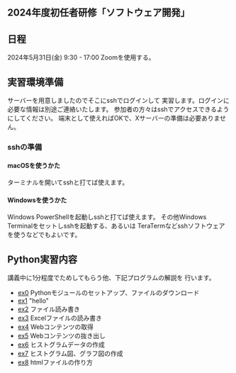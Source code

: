 ## 2024年度初任者研修「ソフトウェア開発」

## 日程

2024年5月31日(金) 9:30 - 17:00
Zoomを使用する。

## 実習環境準備

サーバーを用意しましたのでそこにsshでログインして
実習します。ログインに必要な情報は別途ご連絡いたします。
参加者の方々はsshでアクセスできるようにしてください。
端末として使えればOKで、Xサーバーの準備は必要ありません。

### sshの準備

#### macOSを使うかた

ターミナルを開いてsshと打てば使えます。

#### Windowsを使うかた

Windows PowerShellを起動しsshと打てば使えます。
その他Windows Terminalをセットしsshを起動する、あるいは
TeraTermなどsshソフトウェアを使うなどでもよいです。

## Python実習内容

講義中に1分程度でためしてもらう他、下記プログラムの解説を
行います。

- [ex0](ex0/) Pythonモジュールのセットアップ、ファイルのダウンロード
- [ex1](ex1/) "hello"
- [ex2](ex2/) ファイル読み書き
- [ex3](ex3/) Excelファイルの読み書き
- [ex4](ex4/) Webコンテンツの取得
- [ex5](ex5/) Webコンテンツの抜き出し
- [ex6](ex6/) ヒストグラムデータの作成
- [ex7](ex7/) ヒストグラム図、グラフ図の作成
- [ex8](ex8/) htmlファイルの作り方
